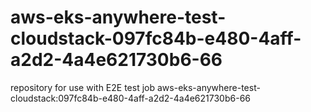 # aws-eks-anywhere-test-cloudstack-097fc84b-e480-4aff-a2d2-4a4e621730b6-66
repository for use with E2E test job aws-eks-anywhere-test-cloudstack:097fc84b-e480-4aff-a2d2-4a4e621730b6-66
